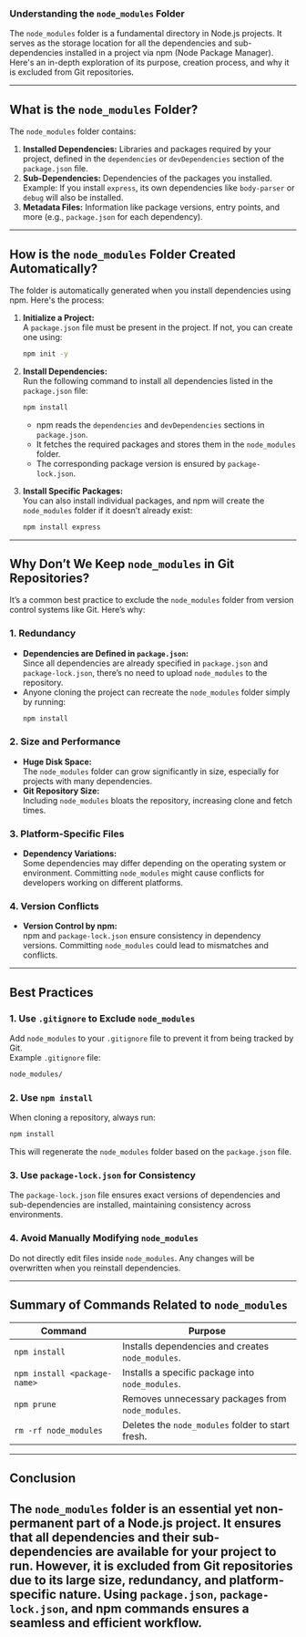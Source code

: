 ### **Understanding the `node_modules` Folder**  

The `node_modules` folder is a fundamental directory in Node.js projects. It serves as the storage location for all the dependencies and sub-dependencies installed in a project via npm (Node Package Manager). Here's an in-depth exploration of its purpose, creation process, and why it is excluded from Git repositories.  

---

## **What is the `node_modules` Folder?**  

The `node_modules` folder contains:  
1. **Installed Dependencies:** Libraries and packages required by your project, defined in the `dependencies` or `devDependencies` section of the `package.json` file.  
2. **Sub-Dependencies:** Dependencies of the packages you installed.  
   Example: If you install `express`, its own dependencies like `body-parser` or `debug` will also be installed.  
3. **Metadata Files:** Information like package versions, entry points, and more (e.g., `package.json` for each dependency).  

---

## **How is the `node_modules` Folder Created Automatically?**  

The folder is automatically generated when you install dependencies using npm. Here's the process:  

1. **Initialize a Project:**  
   A `package.json` file must be present in the project. If not, you can create one using:  
   ```bash
   npm init -y
   ```

2. **Install Dependencies:**  
   Run the following command to install all dependencies listed in the `package.json` file:  
   ```bash
   npm install
   ```
   - npm reads the `dependencies` and `devDependencies` sections in `package.json`.  
   - It fetches the required packages and stores them in the `node_modules` folder.  
   - The corresponding package version is ensured by `package-lock.json`.  

3. **Install Specific Packages:**  
   You can also install individual packages, and npm will create the `node_modules` folder if it doesn’t already exist:  
   ```bash
   npm install express
   ```

---

## **Why Don’t We Keep `node_modules` in Git Repositories?**  

It’s a common best practice to exclude the `node_modules` folder from version control systems like Git. Here’s why:  

### **1. Redundancy**  
- **Dependencies are Defined in `package.json`:**  
  Since all dependencies are already specified in `package.json` and `package-lock.json`, there’s no need to upload `node_modules` to the repository.  
- Anyone cloning the project can recreate the `node_modules` folder simply by running:  
  ```bash
  npm install
  ```

### **2. Size and Performance**  
- **Huge Disk Space:**  
  The `node_modules` folder can grow significantly in size, especially for projects with many dependencies.  
- **Git Repository Size:**  
  Including `node_modules` bloats the repository, increasing clone and fetch times.  

### **3. Platform-Specific Files**  
- **Dependency Variations:**  
  Some dependencies may differ depending on the operating system or environment. Committing `node_modules` might cause conflicts for developers working on different platforms.  

### **4. Version Conflicts**  
- **Version Control by npm:**  
  npm and `package-lock.json` ensure consistency in dependency versions. Committing `node_modules` could lead to mismatches and conflicts.  

---

## **Best Practices**  

### **1. Use `.gitignore` to Exclude `node_modules`**  
Add `node_modules` to your `.gitignore` file to prevent it from being tracked by Git.  
Example `.gitignore` file:  
```bash
node_modules/
```

### **2. Use `npm install`**  
When cloning a repository, always run:  
```bash
npm install
```  
This will regenerate the `node_modules` folder based on the `package.json` file.

### **3. Use `package-lock.json` for Consistency**  
The `package-lock.json` file ensures exact versions of dependencies and sub-dependencies are installed, maintaining consistency across environments.

### **4. Avoid Manually Modifying `node_modules`**  
Do not directly edit files inside `node_modules`. Any changes will be overwritten when you reinstall dependencies.  

---

## **Summary of Commands Related to `node_modules`**

| **Command**                      | **Purpose**                                                 |
|----------------------------------|-------------------------------------------------------------|
| `npm install`                    | Installs dependencies and creates `node_modules`.           |
| `npm install <package-name>`     | Installs a specific package into `node_modules`.            |
| `npm prune`                      | Removes unnecessary packages from `node_modules`.           |
| `rm -rf node_modules`            | Deletes the `node_modules` folder to start fresh.           |

---

## **Conclusion**  

The `node_modules` folder is an essential yet non-permanent part of a Node.js project. It ensures that all dependencies and their sub-dependencies are available for your project to run. However, it is excluded from Git repositories due to its large size, redundancy, and platform-specific nature. Using `package.json`, `package-lock.json`, and npm commands ensures a seamless and efficient workflow.  
---